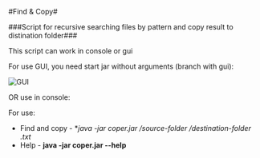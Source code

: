 #Find & Copy#

###Script for recursive searching files by pattern and copy result to distination folder###

This script can work in console or gui

For use GUI, you need start jar without arguments (branch with gui):

![GUI](http://cs630524.vk.me/v630524713/10bbb/oYOEF4ndljk.jpg)

OR use in console: 

For use: 
 * Find and copy - **java -jar coper.jar /source-folder /destination-folder *.txt**
 * Help - **java -jar coper.jar --help**
